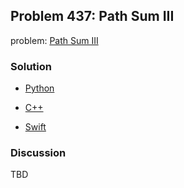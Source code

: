 ## Problem 437: Path Sum III

problem: [Path Sum III](https://leetcode.com/problems/path-sum-iii/)

### Solution

- [Python](../python/problem437.py)

- [C++](../cpp/problem437.cpp)

- [Swift](../swift/problem437.swift)

### Discussion

TBD

